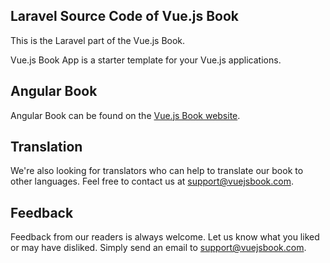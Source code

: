## Laravel Source Code of Vue.js Book

This is the Laravel part of the Vue.js Book.

Vue.js Book App is a starter template for your Vue.js applications. 

## Angular Book

Angular Book can be found on the [Vue.js Book website](https://vuejsbook.com).

## Translation

We're also looking for translators who can help to translate our book to other languages. Feel free to contact us at support@vuejsbook.com.

## Feedback

Feedback from our readers is always welcome. Let us know what you liked or may have disliked. Simply send an email to support@vuejsbook.com.
